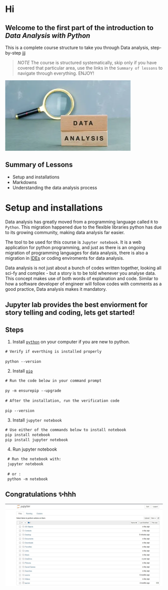 # Hi

## Welcome to the first part of the introduction to _Data Analysis with Python_
This is a complete course structure to take you through Data analysis, step-by-step jjj


> *NOTE* The course is structured systematically, skip only if you have covered that particular area, use the links in the `Summary of lessons` to navigate through everything. ENJOY!

<img src="begin.webp">


## Summary of Lessons
- Setup and installations
- Markdowns
- Understanding the data analysis process



# Setup and installations

Data analysis has greatly moved from a programming language called `R` to `Python`. 
This migration happened due to the flexible libraries python has due to its growing community, making data analysis far easier.

The tool to be used for this course is `Jupyter notebook`.
It is a web application for python programming, and just as there is an ongoing migration of programming languages for data analysis, there is also a migration in [IDEs](https://en.wikipedia.org/wiki/Integrated_development_environment) or coding enviroments for data analysis.


Data analysis is not just about a bunch of codes written together, looking all sci-fy and complex - but a story is to be told whenever you analyse data. This concept makes use of both words of explanation and code. Similar to how a software developer of engineer will follow codes with comments as a good practice, Data analysis makes it mandatory.

Jupyter lab provides the best enviorment for story telling and coding, lets get started!
---


## Steps 
1. Install [`python`](https://www.python.org/downloads/) on your computer if you are new to python. 
```
# Verify if everthing is installed properly

python --version
```

2. Install [`pip`](https://pip.pypa.io/en/stable/installation/)
```
# Run the code below in your command prompt

py -m ensurepip --upgrade

# After the installation, run the verification code

pip --version
```

3. Install `jupyter notebook`

```
# Use either of the commands below to install notebook
pip install notebook
pip install jupyter notebook
```

4. Run jupyter notebook
```
 # Run the notebook with:
 jupyter notebook
 
 # or :
 python -m notebook
```

## Congratulations ✨hhh
<img src="sampleJupyter.jpg">




